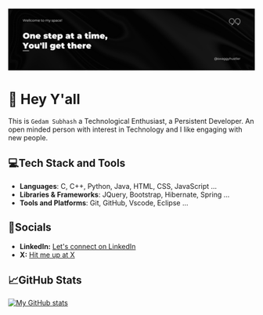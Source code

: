 ![GitHub Banner](./GitHubBanner.png)
# 👋 Hey Y'all
This is `Gedam Subhash` a Technological Enthusiast, a Persistent Developer.
An open minded person with interest in Technology and I like engaging with new people.
## 💻Tech Stack and Tools
- **Languages**: C, C++, Python, Java, HTML, CSS, JavaScript ...
- **Libraries & Frameworks**: JQuery, Bootstrap, Hibernate, Spring ...
- **Tools and Platforms**: Git, GitHub, Vscode, Eclipse ...
## 🤝Socials
- **LinkedIn:** [Let's connect on LinkedIn](https://www.linkedin.com/in/subhash-gedam/)
- **X:** [Hit me up at X](https://twitter.com/swaggyhustler)
## 📈GitHub Stats
[![My GitHub stats](https://github-readme-stats.vercel.app/api?username=gedamsubhash&show_icons=true&count_private=true&hide=contribs&theme=radical)](https://github.com/gedamsubhash)
<!--
**gedamsubhash/gedamsubhash** is a ✨ _special_ ✨ repository because its `README.md` (this file) appears on your GitHub profile.

Here are some ideas to get you started:

- 🔭 I’m currently working on ...
- 🌱 I’m currently learning ...
- 👯 I’m looking to collaborate on ...
- 🤔 I’m looking for help with ...
- 💬 Ask me about ...
- 📫 How to reach me: ...
- 😄 Pronouns: ...
- ⚡ Fun fact: ...
-->
